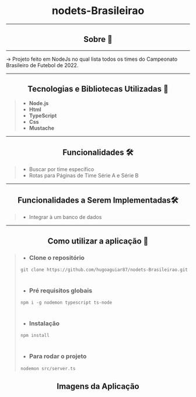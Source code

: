 
<h1 align="center">nodets-Brasileirao</h1>

---
<h2 align="center">Sobre 📖</h2>

---
<p>
    -> Projeto feito em NodeJs no qual lista todos os times do Campeonato Brasileiro de Futebol de 2022.
</p>

---

<h2 align="center">Tecnologias e Bibliotecas Utilizadas 📱</h2>

> - <b>Node.js</b> <br>
> - <b>Html</b>
> - <b>TypeScript</b>
> - <b>Css</b>
> - <b>Mustache</b>

---
<h2 align="center">Funcionalidades 🛠️</h2>


> - Buscar por time específico
> - Rotas para Páginas de Time Série A e Série B
---

<h2 align="center">Funcionalidades a Serem Implementadas🛠️</h2>

> - Integrar à um banco de dados
---


<h2 align="center">Como utilizar a aplicação 🤔</h2>

> - ### Clone o repositório <br>
>  `git clone https://github.com/hugoaguiar87/nodets-Brasileirao.git` <br><br>
> - ### Pré requisitos globais <br>
>  `npm i -g nodemon typescript ts-node` <br><br>
> - ### Instalação <br>
>  `npm install` <br><br>
> - ### Para rodar o projeto <br>
>  `nodemon src/server.ts`

<h2 align="center">Imagens da Aplicação</h2>

